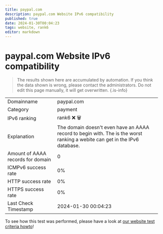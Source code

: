 ```yaml
---
title: paypal.com
description: paypal.com Website IPv6 compatibility
published: true
date: 2024-01-30T00:04:23
tags: website, rank6
editor: markdown
---
```


# paypal.com Website IPv6 compatibility

> The results shown here are accumulated by automation. If you think the data shown is wrong, please contact the administrators. 
> Do not edit this page manually, it will get overwritten.
{.is-info}


|   |   |
| - | - |
| Domainname | paypal.com
| Category | payment |
| IPv6 ranking | rank6 :x: :wastebasket: |
| Explanation | The domain doesn't even have an AAAA record to begin with. The is the worst ranking a webite can get in the IPv6 database. |
| Amount of AAAA records for domain | 0 |
| ICMPv6 success rate | 0%|
| HTTP success rate | 0% |
| HTTPS success rate | 0% |
| Last Check Timestamp | 2024-01-30 00:04:23 |

To see how this test was performed, please have a look at [our website test criteria howto](/howto/testcriteria/website)!

